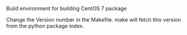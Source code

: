 Build environment for building CentOS 7 package

Change the Version number in the Makefile. 
make will fetch this version from the python package index.
